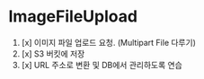 # ImageFileUpload

1. [x] 이미지 파일 업로드 요청. (Multipart File 다루기)
2. [x] S3 버킷에 저장
3. [x] URL 주소로 변환 및 DB에서 관리하도록 연습
